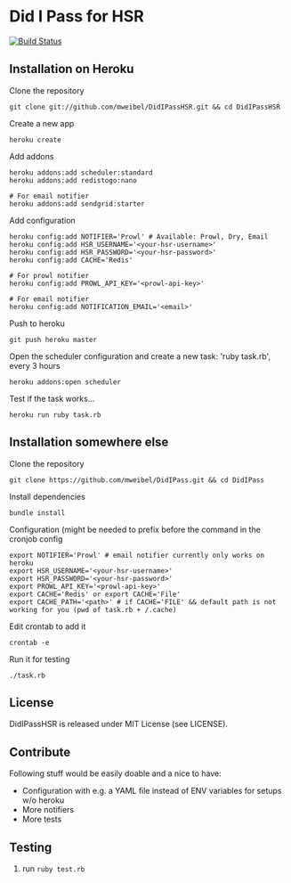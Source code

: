 # Did I Pass for HSR

[![Build Status](https://travis-ci.org/mweibel/DidIPassHSR.png)](https://travis-ci.org/mweibel/DidIPassHSR)

## Installation on Heroku

Clone the repository

    git clone git://github.com/mweibel/DidIPassHSR.git && cd DidIPassHSR

Create a new app

    heroku create

Add addons

    heroku addons:add scheduler:standard
    heroku addons:add redistogo:nano

    # For email notifier
    heroku addons:add sendgrid:starter

Add configuration

    heroku config:add NOTIFIER='Prowl' # Available: Prowl, Dry, Email
    heroku config:add HSR_USERNAME='<your-hsr-username>'
    heroku config:add HSR_PASSWORD='<your-hsr-password>'
    heroku config:add CACHE='Redis'

    # For prowl notifier
    heroku config:add PROWL_API_KEY='<prowl-api-key>'

    # For email notifier
    heroku config:add NOTIFICATION_EMAIL='<email>'

Push to heroku

    git push heroku master

Open the scheduler configuration and create a new task: 'ruby task.rb', every 3 hours

    heroku addons:open scheduler

Test if the task works...

    heroku run ruby task.rb


## Installation somewhere else

Clone the repository

    git clone https://github.com/mweibel/DidIPass.git && cd DidIPass

Install dependencies

    bundle install

Configuration (might be needed to prefix before the command in the cronjob config

    export NOTIFIER='Prowl' # email notifier currently only works on heroku
    export HSR_USERNAME='<your-hsr-username>'
    export HSR_PASSWORD='<your-hsr-password>'
    export PROWL_API_KEY='<prowl-api-key>'
    export CACHE='Redis' or export CACHE='File'
    export CACHE_PATH='<path>' # if CACHE='FILE' && default path is not working for you (pwd of task.rb + /.cache)

Edit crontab to add it

    crontab -e

Run it for testing

    ./task.rb

## License
DidIPassHSR is released under MIT License (see LICENSE).

## Contribute
Following stuff would be easily doable and a nice to have:

  - Configuration with e.g. a YAML file instead of ENV variables for setups w/o heroku
  - More notifiers
  - More tests

## Testing
1. run `ruby test.rb`
